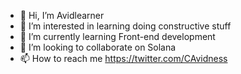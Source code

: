 - 👋 Hi, I’m Avidlearner
- 👀 I’m interested in learning doing constructive stuff
- 🌱 I’m currently learning Front-end development
- 💞️ I’m looking to collaborate on Solana
- 📫 How to reach me https://twitter.com/CAvidness

<!---
Avidlearner001/Avidlearner001 is a ✨ special ✨ repository because its `README.md` (this file) appears on your GitHub profile.
You can click the Preview link to take a look at your changes.
--->
